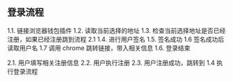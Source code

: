 ## 登录流程
1.1. 链接浏览器钱包插件
1.2. 读取当前选择的地址
1.3. 检查当前选择地址是否已经注册，如果已经注册跳到流程 2.1
1.4. 进行用户签名
1.5. 签名成功
1.6  签名成功后读取用户名
1.7  调用 chrome 跳转链接，带入相关信息
1.6. 登录结束

2.1. 用户填写相关注册信息
2.2. 用户执行注册
2.3. 用户注册成功，跳转到 1.4 执行登录流程

